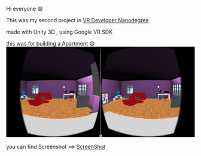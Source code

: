 Hi everyone :smile:

This was my second project in [VR Developer Nanodegree](https://www.udacity.com/course/vr-developer-nanodegree--nd017).

made with Unity 3D , using Google VR SDK

this was for building a Apartment :smile:
![](/ScreenShot/7.png)

you can find Screenshot ==> [ScreenShot](https://github.com/Mo7amedElnaggar/Modern-Apartment/tree/master/ScreenShot)